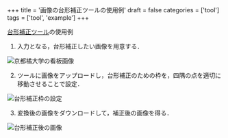 +++
title = '画像の台形補正ツールの使用例'
draft = false
categories = ['tool']
tags = ['tool', 'example']
+++

[台形補正ツール](/ja/tidy)の使用例

1. 入力となる，台形補正したい画像を用意する．

![京都橘大学の看板画像](/image/tachibana.jpg)

2. ツールに画像をアップロードし，台形補正のための枠を，四隅の点を適切に移動させることで設定．

![台形補正枠の設定](/image/tachibana_edit.jpg)

3. 変換後の画像をダウンロードして，補正後の画像を得る．

![台形補正後の画像](/image/corrected_tachibana.jpg)
